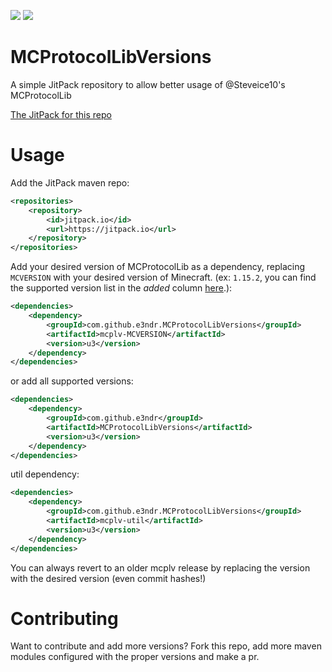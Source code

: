 [![](https://jitpack.io/v/e3ndr/MCProtocolLibVersions.svg)](https://jitpack.io/#e3ndr/MCProtocolLibVersions) [![](https://jitci.com/gh/e3ndr/MCProtocolLibVersions/svg)](https://jitci.com/gh/e3ndr/MCProtocolLibVersions)

# MCProtocolLibVersions
A simple JitPack repository to allow better usage of @Steveice10's MCProtocolLib

[The JitPack for this repo](https://jitpack.io/#e3ndr/MCProtocolLibVersions/)

# Usage
Add the JitPack maven repo:
```xml
<repositories>
    <repository>
        <id>jitpack.io</id>
        <url>https://jitpack.io</url>
    </repository>
</repositories>
```

Add your desired version of MCProtocolLib as a dependency, replacing `MCVERSION` with your desired version of Minecraft.
(ex: `1.15.2`, you can find the supported version list in the _added_ column [here](https://github.com/e3ndr/MCProtocolLibVersions/projects/1).):
```xml
<dependencies>
    <dependency>
        <groupId>com.github.e3ndr.MCProtocolLibVersions</groupId>
        <artifactId>mcplv-MCVERSION</artifactId>
        <version>u3</version>
    </dependency>
</dependencies>
```
or add all supported versions:
```xml
<dependencies>
    <dependency>
        <groupId>com.github.e3ndr</groupId>
        <artifactId>MCProtocolLibVersions</artifactId>
        <version>u3</version>
    </dependency>
</dependencies>
```
util dependency:
```xml
<dependencies>
    <dependency>
        <groupId>com.github.e3ndr.MCProtocolLibVersions</groupId>
        <artifactId>mcplv-util</artifactId>
        <version>u3</version>
    </dependency>
</dependencies>
```

You can always revert to an older mcplv release by replacing the version with the desired version (even commit hashes!)

# Contributing
Want to contribute and add more versions? Fork this repo, add more maven modules configured with the proper versions and make a pr.

